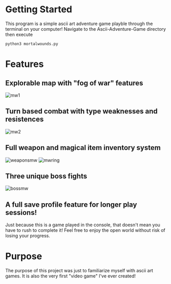 # Getting Started

This program is a simple ascii art adventure game playble through the terminal on your computer!
Navigate to the Ascii-Adventure-Game directory then execute
```
python3 mortalwounds.py
```


# Features
## Explorable map with "fog of war" features
![mw1](https://user-images.githubusercontent.com/102607803/189463376-2de22903-e654-4644-85b8-e28ed7ae2e91.png)

## Turn based combat with type weaknesses and resistences
![mw2](https://user-images.githubusercontent.com/102607803/189463391-43626f92-f872-46d7-a547-68b523db02a7.png)

## Full weapon and magical item inventory system
![weaponsmw](https://user-images.githubusercontent.com/102607803/189463485-56f22928-6633-4b8d-a981-815a2604dccb.png)
![mwring](https://user-images.githubusercontent.com/102607803/189463487-24a31c6b-2c6f-4885-9d2b-0067c78ae263.png)

## Three unique boss fights
![bossmw](https://user-images.githubusercontent.com/102607803/189463501-b8ce63b3-6f0a-42c9-a806-e3575fd34ac8.png)

## A full save profile feature for longer play sessions!
Just because this is a game played in the console, that doesn't mean you have to rush to complete it!
Feel free to enjoy the open world without risk of losing your progress.



# Purpose

The purpose of this project was just to familiarize myself with ascii art games. It is also the very first "video game" I've ever created!
